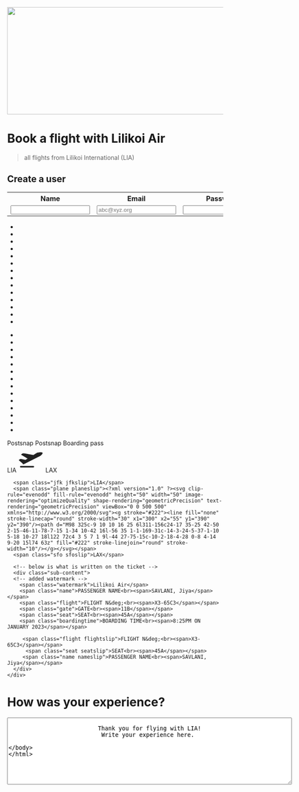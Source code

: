 <img src="https://media3.giphy.com/media/l2Sq87bt4GOdAnlGo/giphy.gif?cid=790b7611b564906fbdb7c2d94754271b68e23e8e1e53e5c5&rid=giphy.gif&ct=g" width="550" height="250" />


# Book a flight with Lilikoi Air
> all flights from Lilikoi International (LIA)

## Create a user

<!-- below is what the user inputs; stored and eventually used -->
<table>
    <tr>
        <th><label for="name">Name</label></th>
        <th><label for="email">Email</label></th>
        <th><label for="password">Password</label></th>
        <th><label for="phone">Phone</label></th>
    </tr>
    <tr>
        <td><input type="text" name="name" id="name" required></td>
        <td><input type="email" name="email" id="email" placeholder="abc@xyz.org" required></td>
        <td><input type="password" name="password" id="password" required></td>
        <td><input type="tel" name="phone_num" id="phone_num"
            pattern="[0-9]{3}-[0-9]{3}-[0-9]{4}"
            placeholder="999-999-9999"></td>
        <td ><button onclick="create_User()">Create</button></td>
    </tr>
<tr>
</tr>
</table>
<div class="box">
  <div class="clip"></div>
  <ul class="left">
    <li></li>
    <li></li>
    <li></li>
    <li></li>
    <li></li>
    <li></li>
    <li></li>
    <li></li>
    <li></li>
    <li></li>
    <li></li>
    <li></li>
    <li></li>
    <li></li>
  </ul>
  
  <ul class="right">
    <li></li>
    <li></li>
    <li></li>
    <li></li>
    <li></li>
    <li></li>
    <li></li>
    <li></li>
    <li></li>
    <li></li>
    <li></li>
    <li></li>
    <li></li>
    <li></li>
  </ul>
  
  <div class="ticket">
    <span class="airline">Postsnap</span>
    <span class="airline airlineslip">Postsnap</span>
    <span class="boarding">Boarding pass</span>
    <div class="content">
      <span class="jfk">LIA</span>
      <span class="plane"><?xml version="1.0" ?><svg clip-rule="evenodd" fill-rule="evenodd" height="60" width="60" image-rendering="optimizeQuality" shape-rendering="geometricPrecision" text-rendering="geometricPrecision" viewBox="0 0 500 500" xmlns="http://www.w3.org/2000/svg"><g stroke="#222"><line fill="none" stroke-linecap="round" stroke-width="30" x1="300" x2="55" y1="390" y2="390"/><path d="M98 325c-9 10 10 16 25 6l311-156c24-17 35-25 42-50 2-15-46-11-78-7-15 1-34 10-42 16l-56 35 1-1-169-31c-14-3-24-5-37-1-10 5-18 10-27 18l122 72c4 3 5 7 1 9l-44 27-75-15c-10-2-18-4-28 0-8 4-14 9-20 15l74 63z" fill="#222" stroke-linejoin="round" stroke-width="10"/></g></svg></span>
      <span class="sfo">LAX</span>
      
      <span class="jfk jfkslip">LIA</span>
      <span class="plane planeslip"><?xml version="1.0" ?><svg clip-rule="evenodd" fill-rule="evenodd" height="50" width="50" image-rendering="optimizeQuality" shape-rendering="geometricPrecision" text-rendering="geometricPrecision" viewBox="0 0 500 500" xmlns="http://www.w3.org/2000/svg"><g stroke="#222"><line fill="none" stroke-linecap="round" stroke-width="30" x1="300" x2="55" y1="390" y2="390"/><path d="M98 325c-9 10 10 16 25 6l311-156c24-17 35-25 42-50 2-15-46-11-78-7-15 1-34 10-42 16l-56 35 1-1-169-31c-14-3-24-5-37-1-10 5-18 10-27 18l122 72c4 3 5 7 1 9l-44 27-75-15c-10-2-18-4-28 0-8 4-14 9-20 15l74 63z" fill="#222" stroke-linejoin="round" stroke-width="10"/></g></svg></span>
      <span class="sfo sfoslip">LAX</span>

      <!-- below is what is written on the ticket -->
      <div class="sub-content">
      <!-- added watermark -->
        <span class="watermark">Lilikoi Air</span>
        <span class="name">PASSENGER NAME<br><span>SAVLANI, Jiya</span></span>
        <span class="flight">FLIGHT N&deg;<br><span>X3-65C3</span></span>
        <span class="gate">GATE<br><span>11B</span></span>
        <span class="seat">SEAT<br><span>45A</span></span>
        <span class="boardingtime">BOARDING TIME<br><span>8:25PM ON JANUARY 2023</span></span>
            
         <span class="flight flightslip">FLIGHT N&deg;<br><span>X3-65C3</span></span>
          <span class="seat seatslip">SEAT<br><span>45A</span></span>
         <span class="name nameslip">PASSENGER NAME<br><span>SAVLANI, Jiya</span></span>
      </div>
    </div>
  </div>
</div>




# How was your experience?
<textarea rows="10" cols="80">    
                          Thank you for flying with LIA! 
                           Write your experience here. 
